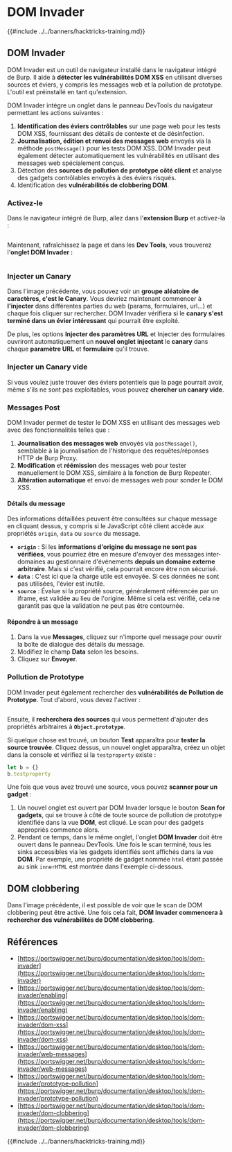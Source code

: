 # DOM Invader

{{#include ../../banners/hacktricks-training.md}}

## DOM Invader

DOM Invader est un outil de navigateur installé dans le navigateur intégré de Burp. Il aide à **détecter les vulnérabilités DOM XSS** en utilisant diverses sources et éviers, y compris les messages web et la pollution de prototype. L'outil est préinstallé en tant qu'extension.

DOM Invader intègre un onglet dans le panneau DevTools du navigateur permettant les actions suivantes :

1. **Identification des éviers contrôlables** sur une page web pour les tests DOM XSS, fournissant des détails de contexte et de désinfection.
2. **Journalisation, édition et renvoi des messages web** envoyés via la méthode `postMessage()` pour les tests DOM XSS. DOM Invader peut également détecter automatiquement les vulnérabilités en utilisant des messages web spécialement conçus.
3. Détection des **sources de pollution de prototype côté client** et analyse des gadgets contrôlables envoyés à des éviers risqués.
4. Identification des **vulnérabilités de clobbering DOM**.

### Activez-le

Dans le navigateur intégré de Burp, allez dans l'**extension Burp** et activez-la :

<figure><img src="../../images/image (1129).png" alt=""><figcaption></figcaption></figure>

Maintenant, rafraîchissez la page et dans les **Dev Tools**, vous trouverez l'**onglet DOM Invader :**

<figure><img src="../../images/image (695).png" alt=""><figcaption></figcaption></figure>

### Injecter un Canary

Dans l'image précédente, vous pouvez voir un **groupe aléatoire de caractères, c'est le Canary**. Vous devriez maintenant commencer à **l'injecter** dans différentes parties du web (params, formulaires, url...) et chaque fois cliquer sur rechercher. DOM Invader vérifiera si le **canary s'est terminé dans un évier intéressant** qui pourrait être exploité.

De plus, les options **Injecter des paramètres URL** et Injecter des formulaires ouvriront automatiquement un **nouvel onglet** **injectant** le **canary** dans chaque **paramètre URL** et **formulaire** qu'il trouve.

### Injecter un Canary vide

Si vous voulez juste trouver des éviers potentiels que la page pourrait avoir, même s'ils ne sont pas exploitables, vous pouvez **chercher un canary vide**.

### Messages Post

DOM Invader permet de tester le DOM XSS en utilisant des messages web avec des fonctionnalités telles que :

1. **Journalisation des messages web** envoyés via `postMessage()`, semblable à la journalisation de l'historique des requêtes/réponses HTTP de Burp Proxy.
2. **Modification** et **réémission** des messages web pour tester manuellement le DOM XSS, similaire à la fonction de Burp Repeater.
3. **Altération automatique** et envoi de messages web pour sonder le DOM XSS.

#### Détails du message

Des informations détaillées peuvent être consultées sur chaque message en cliquant dessus, y compris si le JavaScript côté client accède aux propriétés `origin`, `data` ou `source` du message.

- **`origin`** : Si les **informations d'origine du message ne sont pas vérifiées**, vous pourriez être en mesure d'envoyer des messages inter-domaines au gestionnaire d'événements **depuis un domaine externe arbitraire**. Mais si c'est vérifié, cela pourrait encore être non sécurisé.
- **`data`** : C'est ici que la charge utile est envoyée. Si ces données ne sont pas utilisées, l'évier est inutile.
- **`source`** : Évalue si la propriété source, généralement référencée par un iframe, est validée au lieu de l'origine. Même si cela est vérifié, cela ne garantit pas que la validation ne peut pas être contournée.

#### Répondre à un message

1. Dans la vue **Messages**, cliquez sur n'importe quel message pour ouvrir la boîte de dialogue des détails du message.
2. Modifiez le champ **Data** selon les besoins.
3. Cliquez sur **Envoyer**.

### Pollution de Prototype

DOM Invader peut également rechercher des **vulnérabilités de Pollution de Prototype**. Tout d'abord, vous devez l'activer :

<figure><img src="../../images/image (1026).png" alt=""><figcaption></figcaption></figure>

Ensuite, il **recherchera des sources** qui vous permettent d'ajouter des propriétés arbitraires à **`Object.prototype`**.

Si quelque chose est trouvé, un bouton **Test** apparaîtra pour **tester la source trouvée**. Cliquez dessus, un nouvel onglet apparaîtra, créez un objet dans la console et vérifiez si la `testproperty` existe :
```javascript
let b = {}
b.testproperty
```
Une fois que vous avez trouvé une source, vous pouvez **scanner pour un gadget** :

1. Un nouvel onglet est ouvert par DOM Invader lorsque le bouton **Scan for gadgets**, qui se trouve à côté de toute source de pollution de prototype identifiée dans la vue **DOM**, est cliqué. Le scan pour des gadgets appropriés commence alors.
2. Pendant ce temps, dans le même onglet, l'onglet **DOM Invader** doit être ouvert dans le panneau DevTools. Une fois le scan terminé, tous les sinks accessibles via les gadgets identifiés sont affichés dans la vue **DOM**. Par exemple, une propriété de gadget nommée `html` étant passée au sink `innerHTML` est montrée dans l'exemple ci-dessous.

## DOM clobbering

Dans l'image précédente, il est possible de voir que le scan de DOM clobbering peut être activé. Une fois cela fait, **DOM Invader commencera à rechercher des vulnérabilités de DOM clobbering**.

## Références

- [https://portswigger.net/burp/documentation/desktop/tools/dom-invader](https://portswigger.net/burp/documentation/desktop/tools/dom-invader)
- [https://portswigger.net/burp/documentation/desktop/tools/dom-invader/enabling](https://portswigger.net/burp/documentation/desktop/tools/dom-invader/enabling)
- [https://portswigger.net/burp/documentation/desktop/tools/dom-invader/dom-xss](https://portswigger.net/burp/documentation/desktop/tools/dom-invader/dom-xss)
- [https://portswigger.net/burp/documentation/desktop/tools/dom-invader/web-messages](https://portswigger.net/burp/documentation/desktop/tools/dom-invader/web-messages)
- [https://portswigger.net/burp/documentation/desktop/tools/dom-invader/prototype-pollution](https://portswigger.net/burp/documentation/desktop/tools/dom-invader/prototype-pollution)
- [https://portswigger.net/burp/documentation/desktop/tools/dom-invader/dom-clobbering](https://portswigger.net/burp/documentation/desktop/tools/dom-invader/dom-clobbering)

{{#include ../../banners/hacktricks-training.md}}
